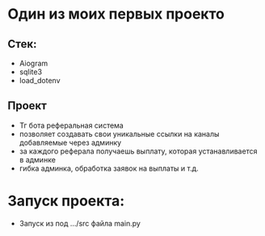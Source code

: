 # Один из моих первых проекто

## Стек:

- Aiogram
- sqlite3
- load_dotenv

## Проект

- Тг бота реферальная система
- позволяет создавать свои уникальные ссылки на каналы добавляемые через админку
- за каждого реферала получаешь выплату, которая устанавливается в админке
- гибка админка, обработка заявок на выплаты и т.д.

# Запуск проекта:

- Запуск из под .../src файла main.py 